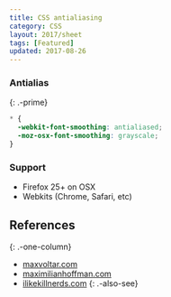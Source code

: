 ```yaml
---
title: CSS antialiasing
category: CSS
layout: 2017/sheet
tags: [Featured]
updated: 2017-08-26
---
```


### Antialias
{: .-prime}

```css
* {
  -webkit-font-smoothing: antialiased;
  -moz-osx-font-smoothing: grayscale;
}
```

### Support

 * Firefox 25+ on OSX
 * Webkits (Chrome, Safari, etc)

## References
{: .-one-column}

 * [maxvoltar.com](http://maxvoltar.com/archive/-webkit-font-smoothing)
 * [maximilianhoffman.com](http://maximilianhoffmann.com/posts/better-font-rendering-on-osx)
 * [ilikekillnerds.com](http://ilikekillnerds.com/2010/12/a-solution-to-stop-font-face-fonts-looking-bold-on-mac-browsers/)
{: .-also-see}
